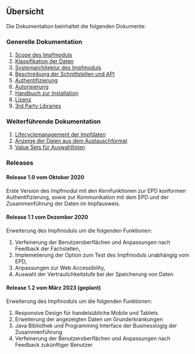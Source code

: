 ## Übersicht

Die Dokumentation beinhaltet die folgenden Dokumente:

### Generelle Dokumentation

1. [Scope des Impfmoduls](./01_Scope.md)
2. [Klassifikation der Daten](./02_Data.md)
3. [Systemarchitektur des Impfmoduls](./03_Architecture.md)
4. [Beschreibung der Schnittstellen und API](./04_Interfaces.md)
5. [Authentifizierung](./05_Authentication.md)
6. [Autorisierung](./06_Authorization.md)
7. [Handbuch zur Installation](./07_Installation.md)
8. [Lizenz](./09_License.md)
9. [3rd Party Libraries](./10_Libraries.md)


### Weiterführende Dokumentation

1. [Lifecyclemanagement der Impfdaten](./101_Lifecycle.md)
2. [Anzeige der Daten aus dem Austauschformat](./102_VACD.md)
3. [Value Sets für Auswahllisten](./103_ValueSets.md)

### Releases

#### Release 1.0 vom Oktober 2020

Erste Version des Impfmodul mit den Kernfunktionen zur EPD konformen Authentifizierung, sowie zur Kommunikation
mit dem EPD und der Zusammenführung der Daten im Impfausweis.

#### Release 1.1 vom Dezember 2020

Erweiterung des Impfmoduls um die folgenden Funktionen:

1. Verfeinerung der Benutzeroberflächen und Anpassungen nach Feedback der Fachstellen,
2. Implemetierung der Option zum Test des Impfmoduls unabhängig vom EPD,
3. Anpassungen zur Web Accessibility,
4. Auswahl der Vertraulichkeitstufe bei der Speicherung von Daten

#### Release 1.2 vom März 2023 (geplant)

Erweiterung des Impfmoduls um die folgenden Funktionen:

1. Responsive Design für handelsübliche Mobile und Tablets
2. Erweiterung der angezeigten Daten um Grunderkrankungen
3. Java Bibliothek und Programming Interface der Businesslogig der Zusammenführung
4. Verfeinerung der Benutzeroberflächen und Anpassungen nach Feedback zukünftiger Benutzer
